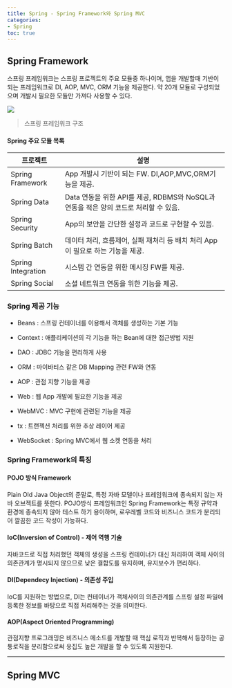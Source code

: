 ```yaml
---
title: Spring - Spring Framework와 Spring MVC
categories:
- Spring
toc: true
---
```


## Spring Framework

스프링 프레임워크는 스프링 프로젝트의 주요 모듈중 하나이며,
앱을 개발할때 기반이 되는 프레임워크로 DI, AOP, MVC, ORM 기능을 제공한다.
약 20개 모듈로 구성되었으며 개발시 필요한 모듈만 가져다 사용할 수 있다.

<img src="https://docs.spring.io/spring-framework/docs/4.3.29.RELEASE/spring-framework-reference/htmlsingle/images/spring-overview.png">

> 스프링 프레임워크 구조

#### Spring 주요 모듈 목록

|프로젝트|설명|
|---|---|
|Spring Framework|App 개발시 기반이 되는 FW. DI,AOP,MVC,ORM기능을 제공.|
|Spring Data|Data 연동을 위한 API를 제공, RDBMS와 NoSQL과 연동을 적은 양의 코드로 처리할 수 있음.|
|Spring Security|App의 보안을 간단한 설정과 코드로 구현할 수 있음.|
|Spring Batch|데이터 처리, 흐름제어, 실패 재처리 등 배치 처리 App이 필요로 하는 기능을 제공.|
|Spring Integration|시스템 간 연동을 위한 메시징 FW를 제공.|
|Spring Social|소셜 네트워크 연동을 위한 기능을 제공.|



### Spring 제공 기능

* Beans : 스프링 컨테이너를 이용해서 객체를 생성하는 기본 기능

* Context : 애플리케이션의 각 기능을 하는 Bean에 대한 접근방법 지원

* DAO : JDBC 기능을 편리하게 사용

* ORM : 마이바티스 같은 DB Mapping 관련 FW와 연동

* AOP : 관점 지향 기능을 제공

* Web : 웹 App 개발에 필요한 기능을 제공

* WebMVC : MVC 구현에 관련된 기능을 제공

* tx : 트랜젝션 처리를 위한 추상 레이어 제공

* WebSocket : Spring MVC에서 웹 소켓 연동을 처리


### Spring Framework의 특징

#### POJO 방식 Framework

 Plain Old Java Object의 준말로,
특정 자바 모델이나 프레임워크에 종속되지 않는 자바 오브젝트를 뜻한다.
POJO방식 프레임워크인 Spring Framework는 특정 규약과 환경에 종속되지 않아 테스트 하기 용이하며, 로우레벨 코드와 비즈니스 코드가 분리되어 깔끔한 코드 작성이 가능하다.


#### IoC(Inversion of Control) - 제어 역행 기술

자바코드로 직접 처리했던 객체의 생성을 스프링 컨테이너가 대신 처리하여 객체 사이의 의존관계가 명시되지 않으므로 낮은 결합도를 유지하며, 유지보수가 편리하다.

#### DI(Dependecy Injection) - 의존성 주입

IoC를 지원하는 방법으로, DI는 컨테이너가 객체사이의 의존관계를 스프링 설정 파일에 등록한 정보를 바탕으로 직접 처리해주는 것을 의미한다.


#### AOP(Aspect Oriented Programming) 

관점지향 프로그래밍은 비즈니스 메소드를 개발할 때 핵심 로직과 반복해서 등장하는 공통로직을 분리함으로써 응집도 높은 개발을 할 수 있도록 지원한다.


- - -

## Spring MVC

